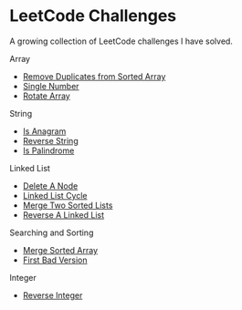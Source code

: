 # LeetCode Challenges

A growing collection of LeetCode challenges I have solved.

Array
  - [Remove Duplicates from Sorted Array](https://github.com/njgupta23/LeetCode-Challenges/blob/master/array/remove-dupes-sorted-arr.py)
  - [Single Number](https://github.com/njgupta23/LeetCode-Challenges/blob/master/array/single-number.py)
  - [Rotate Array](https://github.com/njgupta23/LeetCode-Challenges/blob/master/array/rotate-arr.py)


String
  - [Is Anagram](https://github.com/njgupta23/LeetCode-Challenges/blob/master/string/is-anagram.py)
  - [Reverse String](https://github.com/njgupta23/LeetCode-Challenges/blob/master/string/rev-str.py)
  - [Is Palindrome](https://github.com/njgupta23/LeetCode-Challenges/blob/master/string/is-palindrome.py)

Linked List
- [Delete A Node](https://github.com/njgupta23/LeetCode-Challenges/blob/master/linked-list/delete-node.py)
- [Linked List Cycle](https://github.com/njgupta23/LeetCode-Challenges/blob/master/linked-list/llist-cycle.py)
- [Merge Two Sorted Lists](https://github.com/njgupta23/LeetCode-Challenges/blob/master/linked-list/merge-sorted-lists.py)
- [Reverse A Linked List](https://github.com/njgupta23/LeetCode-Challenges/blob/master/linked-list/reverse-llist.py)

Searching and Sorting
- [Merge Sorted Array](https://github.com/njgupta23/LeetCode-Challenges/blob/master/sorting-searching/merge-sorted-arr.py)
- [First Bad Version](https://github.com/njgupta23/LeetCode-Challenges/blob/master/sorting-searching/first-bad-version.py)

Integer
- [Reverse Integer](https://github.com/njgupta23/LeetCode-Challenges/blob/master/integer/rev-int.py)



